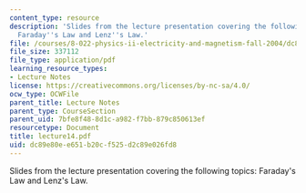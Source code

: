 ```yaml
---
content_type: resource
description: 'Slides from the lecture presentation covering the following topics:
  Faraday''s Law and Lenz''s Law.'
file: /courses/8-022-physics-ii-electricity-and-magnetism-fall-2004/dc89e80ee651b20cf525d2c89e026fd8_lecture14.pdf
file_size: 337112
file_type: application/pdf
learning_resource_types:
- Lecture Notes
license: https://creativecommons.org/licenses/by-nc-sa/4.0/
ocw_type: OCWFile
parent_title: Lecture Notes
parent_type: CourseSection
parent_uid: 7bfe8f48-8d1c-a982-f7bb-879c850613ef
resourcetype: Document
title: lecture14.pdf
uid: dc89e80e-e651-b20c-f525-d2c89e026fd8
---
```

Slides from the lecture presentation covering the following topics: Faraday's Law and Lenz's Law.